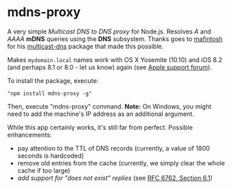 ﻿mdns-proxy
==========

A very simple *Multicast DNS to DNS proxy* for Node.js. Resolves *A* and *AAAA* **mDNS** queries using the **DNS** subsystem.
Thanks goes to [mafintosh](https://github.com/mafintosh) for his [multicast-dns](https://github.com/mafintosh/multicast-dns) package that made this possible.

Makes `mydomain.local` names work with OS X Yosemite (10.10) and iOS 8.2 (and perhaps 8.1 or 8.0 - let us know) again (see [Apple support forum](https://discussions.apple.com/thread/6555023?start=75&tstart=0)).

To install the package, execute:

```
"npm install mdns-proxy -g"
```

Then, execute "mdns-proxy" command. **Note:** On Windows, you might need to add the machine's IP address as an additional argument.

While this app certainly works, it's still far from perfect. Possible enhancements:
- pay attention to the TTL of DNS records (currently, a value of 1800 seconds is hardcoded)
- remove old entries from the cache (currently, we simply clear the whole cache if too large)
- *add support for "does not exist" replies* (see [RFC 6762, Section 6.1](https://tools.ietf.org/html/rfc6762#section-6.1))
